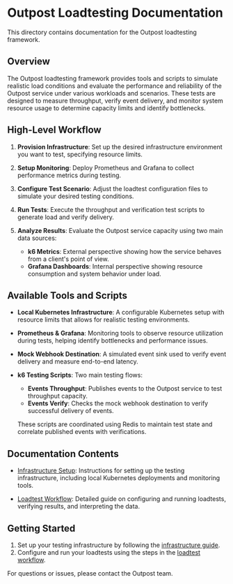 # Outpost Loadtesting Documentation

This directory contains documentation for the Outpost loadtesting framework.

## Overview

The Outpost loadtesting framework provides tools and scripts to simulate realistic load conditions and evaluate the performance and reliability of the Outpost service under various workloads and scenarios. These tests are designed to measure throughput, verify event delivery, and monitor system resource usage to determine capacity limits and identify bottlenecks.

## High-Level Workflow

1. **Provision Infrastructure**: Set up the desired infrastructure environment you want to test, specifying resource limits.

2. **Setup Monitoring**: Deploy Prometheus and Grafana to collect performance metrics during testing.

3. **Configure Test Scenario**: Adjust the loadtest configuration files to simulate your desired testing conditions.

4. **Run Tests**: Execute the throughput and verification test scripts to generate load and verify delivery.

5. **Analyze Results**: Evaluate the Outpost service capacity using two main data sources:
   - **k6 Metrics**: External perspective showing how the service behaves from a client's point of view.
   - **Grafana Dashboards**: Internal perspective showing resource consumption and system behavior under load.

## Available Tools and Scripts

- **Local Kubernetes Infrastructure**: A configurable Kubernetes setup with resource limits that allows for realistic testing environments.

- **Prometheus & Grafana**: Monitoring tools to observe resource utilization during tests, helping identify bottlenecks and performance issues.

- **Mock Webhook Destination**: A simulated event sink used to verify event delivery and measure end-to-end latency.

- **k6 Testing Scripts**: Two main testing flows:
  - **Events Throughput**: Publishes events to the Outpost service to test throughput capacity.
  - **Events Verify**: Checks the mock webhook destination to verify successful delivery of events.
  
  These scripts are coordinated using Redis to maintain test state and correlate published events with verifications.

## Documentation Contents

- [Infrastructure Setup](./infra.md): Instructions for setting up the testing infrastructure, including local Kubernetes deployments and monitoring tools.

- [Loadtest Workflow](./loadtest.md): Detailed guide on configuring and running loadtests, verifying results, and interpreting the data.

## Getting Started

1. Set up your testing infrastructure by following the [infrastructure guide](./infra.md).
2. Configure and run your loadtests using the steps in the [loadtest workflow](./loadtest.md).

For questions or issues, please contact the Outpost team.
